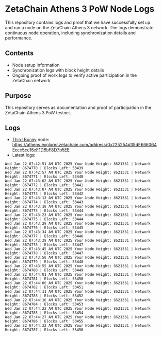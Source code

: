 # ZetaChain Athens 3 PoW Node Logs
This repository contains logs and proof that we have successfully set up and run a node on the ZetaChain Athens 3 network. The logs demonstrate continuous node operation, including synchronization details and performance.

## Contents
- Node setup information
- Synchronization logs with block height details
- Ongoing proof of work logs to verify active participation in the ZetaChain network

## Purpose
This repository serves as documentation and proof of participation in the ZetaChain Athens 3 PoW testnet.

## Logs

- [Third Bunny](https://thirdbunny.xyz/) node: https://athens.explorer.zetachain.com/address/0x225254d35dE666064Eccc5ce16eF1D8bF8D7b5EE
- Latest logs:
```
Wed Jan 22 07:42:51 AM UTC 2025 Your Node Height: 8621331 | Network Height: 8674770 | Blocks Left: 53439
Wed Jan 22 07:42:57 AM UTC 2025 Your Node Height: 8621331 | Network Height: 8674771 | Blocks Left: 53440
Wed Jan 22 07:43:02 AM UTC 2025 Your Node Height: 8621331 | Network Height: 8674772 | Blocks Left: 53441
Wed Jan 22 07:43:07 AM UTC 2025 Your Node Height: 8621331 | Network Height: 8674773 | Blocks Left: 53442
Wed Jan 22 07:43:13 AM UTC 2025 Your Node Height: 8621331 | Network Height: 8674774 | Blocks Left: 53443
Wed Jan 22 07:43:18 AM UTC 2025 Your Node Height: 8621331 | Network Height: 8674775 | Blocks Left: 53444
Wed Jan 22 07:43:23 AM UTC 2025 Your Node Height: 8621331 | Network Height: 8674775 | Blocks Left: 53444
Wed Jan 22 07:43:29 AM UTC 2025 Your Node Height: 8621331 | Network Height: 8674776 | Blocks Left: 53445
Wed Jan 22 07:43:34 AM UTC 2025 Your Node Height: 8621331 | Network Height: 8674777 | Blocks Left: 53446
Wed Jan 22 07:43:39 AM UTC 2025 Your Node Height: 8621331 | Network Height: 8674778 | Blocks Left: 53447
Wed Jan 22 07:43:45 AM UTC 2025 Your Node Height: 8621331 | Network Height: 8674778 | Blocks Left: 53447
Wed Jan 22 07:43:50 AM UTC 2025 Your Node Height: 8621331 | Network Height: 8674779 | Blocks Left: 53448
Wed Jan 22 07:43:55 AM UTC 2025 Your Node Height: 8621331 | Network Height: 8674780 | Blocks Left: 53449
Wed Jan 22 07:44:01 AM UTC 2025 Your Node Height: 8621331 | Network Height: 8674781 | Blocks Left: 53450
Wed Jan 22 07:44:06 AM UTC 2025 Your Node Height: 8621331 | Network Height: 8674782 | Blocks Left: 53451
Wed Jan 22 07:44:11 AM UTC 2025 Your Node Height: 8621331 | Network Height: 8674783 | Blocks Left: 53452
Wed Jan 22 07:44:16 AM UTC 2025 Your Node Height: 8621331 | Network Height: 8674784 | Blocks Left: 53453
Wed Jan 22 07:44:22 AM UTC 2025 Your Node Height: 8621331 | Network Height: 8674785 | Blocks Left: 53454
Wed Jan 22 07:44:27 AM UTC 2025 Your Node Height: 8621331 | Network Height: 8674786 | Blocks Left: 53455
Wed Jan 22 07:44:32 AM UTC 2025 Your Node Height: 8621331 | Network Height: 8674787 | Blocks Left: 53456
```
